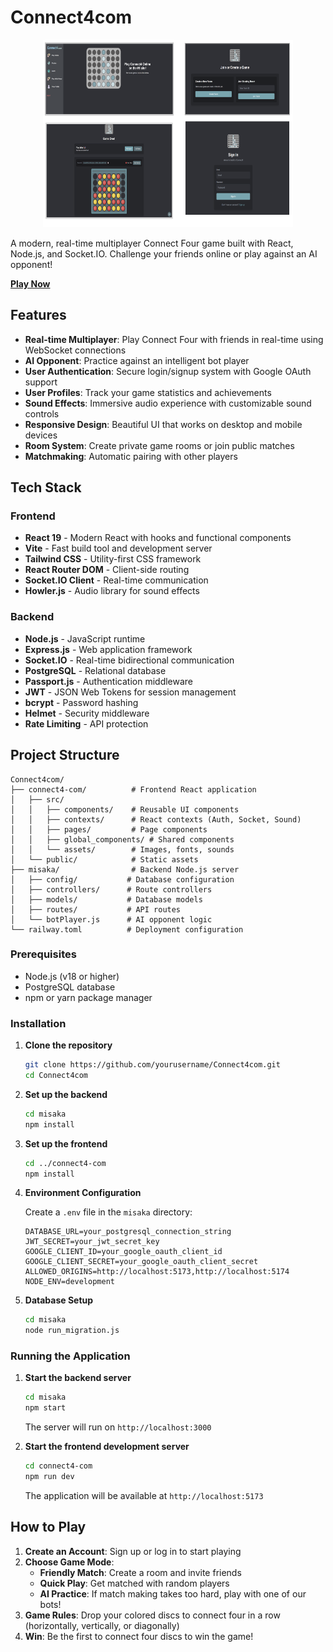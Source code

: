 # Connect4com 

<div align="center">
  <img src="Connect4.png" alt="Connect4com Game Preview" width="400" height="300">
</div>

A modern, real-time multiplayer Connect Four game built with React, Node.js, and Socket.IO. Challenge your friends online or play against an AI opponent!

**[Play Now](https://connect4client-seven.vercel.app/)**

## Features

- **Real-time Multiplayer**: Play Connect Four with friends in real-time using WebSocket connections
- **AI Opponent**: Practice against an intelligent bot player
- **User Authentication**: Secure login/signup system with Google OAuth support
- **User Profiles**: Track your game statistics and achievements
- **Sound Effects**: Immersive audio experience with customizable sound controls
- **Responsive Design**: Beautiful UI that works on desktop and mobile devices
- **Room System**: Create private game rooms or join public matches
- **Matchmaking**: Automatic pairing with other players

## Tech Stack

### Frontend
- **React 19** - Modern React with hooks and functional components
- **Vite** - Fast build tool and development server
- **Tailwind CSS** - Utility-first CSS framework
- **React Router DOM** - Client-side routing
- **Socket.IO Client** - Real-time communication
- **Howler.js** - Audio library for sound effects

### Backend
- **Node.js** - JavaScript runtime
- **Express.js** - Web application framework
- **Socket.IO** - Real-time bidirectional communication
- **PostgreSQL** - Relational database
- **Passport.js** - Authentication middleware
- **JWT** - JSON Web Tokens for session management
- **bcrypt** - Password hashing
- **Helmet** - Security middleware
- **Rate Limiting** - API protection

##  Project Structure

```
Connect4com/
├── connect4-com/          # Frontend React application
│   ├── src/
│   │   ├── components/    # Reusable UI components
│   │   ├── contexts/      # React contexts (Auth, Socket, Sound)
│   │   ├── pages/         # Page components
│   │   ├── global_components/ # Shared components
│   │   └── assets/        # Images, fonts, sounds
│   └── public/            # Static assets
├── misaka/                # Backend Node.js server
│   ├── config/           # Database configuration
│   ├── controllers/      # Route controllers
│   ├── models/           # Database models
│   ├── routes/           # API routes
│   └── botPlayer.js      # AI opponent logic
└── railway.toml          # Deployment configuration
```

### Prerequisites

- Node.js (v18 or higher)
- PostgreSQL database
- npm or yarn package manager

### Installation

1. **Clone the repository**
   ```bash
   git clone https://github.com/yourusername/Connect4com.git
   cd Connect4com
   ```

2. **Set up the backend**
   ```bash
   cd misaka
   npm install
   ```

3. **Set up the frontend**
   ```bash
   cd ../connect4-com
   npm install
   ```

4. **Environment Configuration**

   Create a `.env` file in the `misaka` directory:
   ```env
   DATABASE_URL=your_postgresql_connection_string
   JWT_SECRET=your_jwt_secret_key
   GOOGLE_CLIENT_ID=your_google_oauth_client_id
   GOOGLE_CLIENT_SECRET=your_google_oauth_client_secret
   ALLOWED_ORIGINS=http://localhost:5173,http://localhost:5174
   NODE_ENV=development
   ```

5. **Database Setup**
   ```bash
   cd misaka
   node run_migration.js
   ```

### Running the Application

1. **Start the backend server**
   ```bash
   cd misaka
   npm start
   ```
   The server will run on `http://localhost:3000`

2. **Start the frontend development server**
   ```bash
   cd connect4-com
   npm run dev
   ```
   The application will be available at `http://localhost:5173`

##  How to Play

1. **Create an Account**: Sign up or log in to start playing
2. **Choose Game Mode**:
   - **Friendly Match**: Create a room and invite friends
   - **Quick Play**: Get matched with random players
   - **AI Practice**: If match making takes too hard, play with one of our bots!
3. **Game Rules**: Drop your colored discs to connect four in a row (horizontally, vertically, or diagonally)
4. **Win**: Be the first to connect four discs to win the game!


